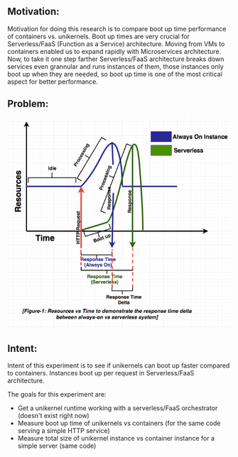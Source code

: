 
## Motivation:
Motivation for doing this research is to compare boot up time performance of containers vs. unikernels.
Boot up times are very crucial for Serverless/FaaS (Function as a Service) architecture. Moving from VMs
to containers enabled us to expand rapidly with Microservices architecture. Now, to take it one step farther
Serverless/FaaS architecture breaks down services even grannular and runs instances of them, those instances
only boot up when they are needed, so boot up time is one of the most critical aspect for better performance. 

## Problem:
![Bootup time problem with Serverless](/doc/img/fig-1-res-vs-time.png "Resources vs Time")

## Intent:
Intent of this experiment is to see if unikernels can boot up faster compared to containers.
Instances boot up per request in Serverless/FaaS architecture.

The goals for this experiment are:

- Get a unikernel runtime working with a serverless/FaaS orchestrator (doesn't exist right now)
- Measure boot up time of unikernels vs containers (for the same code serving a simple HTTP service)
- Measure total size of unikernel instance vs container instance for a simple server (same code)
